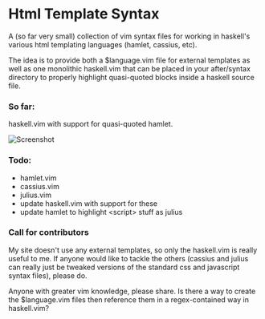 # Html Template Syntax

A (so far very small) collection of vim syntax files for working in 
haskell's various html templating languages (hamlet, cassius, etc).

The idea is to provide both a $language.vim file for external templates 
as well as one monolithic haskell.vim that can be placed in your 
after/syntax directory to properly highlight quasi-quoted blocks inside 
a haskell source file.

### So far:

haskell.vim with support for quasi-quoted hamlet.

![Screenshot](http://pbrisbin.com/static/fileshare/hamlet.png)

### Todo:

* hamlet.vim
* cassius.vim
* julius.vim
* update haskell.vim with support for these
* update hamlet to highlight \<script> stuff as julius

### Call for contributors

My site doesn't use any external templates, so only the haskell.vim is 
really useful to me. If anyone would like to tackle the others (cassius 
and julius can really just be tweaked versions of the standard css and 
javascript syntax files), please do.

Anyone with greater vim knowledge, please share. Is there a way to 
create the $language.vim files then reference them in a regex-contained 
way in haskell.vim?
